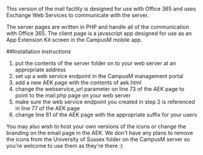 This version of the mail facility is designed for use with Office 365 and uses Exchange Web Services to communicate with the server.

The server pages are written in PHP and handle all of the communication with Office 365. The client page is a javascript app designed for use as an App Extension Kit screen in the CampusM mobile app. 

##Installation instructions
1. put the contents of the server folder on to your web server at an appropriate address
2. set up a web service endpoint in the CampusM management portal
3. add a new AEK page with the contents of aek.html
4. change the webservice_url parameter on line 73 of the AEK page to point to the mail.php page on your web server
5. make sure the web service endpoint you created in step 2 is referenced in line 77 of the AEK page
6. change line 81 of the AEK page with the appropriate suffix for your users

You may also wish to host your own versions of the icons or change the branding on the email page in the AEK. We don't have any plans to remove the icons from the University of Sussex folder on the CampusM server so you're welcome to use them as they're there :)
